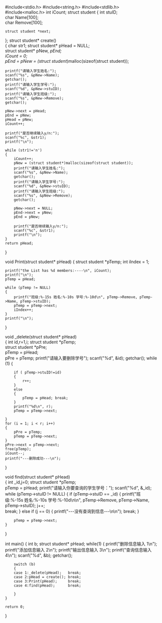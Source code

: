 #include<stdio.h>
#include<string.h>
#include<stdlib.h>
#include<malloc.h>
int iCount;
struct student
{
	int stuID;                    
	char Name[100];               
	char Remove[100];               

	struct student *next;           
};
struct student* create()           
{
	char str1;
	struct student* pHead = NULL;  
	struct student* pNew, *pEnd;   
	iCount = 0;                    
	pEnd = pNew = (struct student*)malloc(sizeof(struct student));

	printf("请输入学生姓名:");      
	scanf("%s", &pNew->Name);
	getchar();
	printf("请输入学生学号:");
	scanf("%d", &pNew->stuID);
	printf("请输入学生班级:");
	scanf("%s", &pNew->Remove);
	getchar();

	pNew->next = pHead;
	pEnd = pNew;
	pHead = pNew;
	iCount++;

	printf("是否继续输入y/n:");
	scanf("%c", &str1);
	printf("\n");

	while (str1!='n')
	{
		iCount++;                       
		pNew = (struct student*)malloc(sizeof(struct student));
		printf("请输入学生姓名:");      
		scanf("%s", &pNew->Name);
		getchar();
		printf("请输入学生学号:");
		scanf("%d", &pNew->stuID);
		printf("请输入学生班级:");
		scanf("%s", &pNew->Remove);
		getchar();

		pNew->next = NULL;
		pEnd->next = pNew;
		pEnd = pNew;

		printf("是否继续输入y/n:");
		scanf("%c", &str1);
		printf("\n");
	}
	return pHead;
}


void Print(struct student* pHead) 
{
	struct student *pTemp;
	int iIndex = 1;

	printf("the List has %d members:----\n", iCount);
	printf("\n");
	pTemp = pHead;

	while (pTemp != NULL)
	{
		printf("班级:%-15s 姓名:%-10s 学号:%-10d\n", pTemp->Remove, pTemp->Name, pTemp->stuID);
		pTemp = pTemp->next;
		iIndex++;
	}
	printf("\n");

}

void _delete(struct student* pHead)     
{
	int id,r=1,i;
	struct student *pTemp;           
	struct student *pPre;            
	pTemp = pHead;                  
	pPre = pTemp;
	printf("请输入要删除学号");
	scanf("%d", &id);
	getchar();
	while (1)
	{
		
		if ( pTemp->stuID!=id)
		{
			r++;
		}
		else
		{
			pTemp = pHead; break;
		}
		printf("%d\n", r);
		pTemp = pTemp->next;
		
	}
	for (i = 1; i < r; i++)
	{
		pPre = pTemp;
		pTemp = pTemp->next;
	}
	pPre->next = pTemp->next;
	free(pTemp);
	iCount--;
	printf("---删除成功---\n");
}

void find(struct student* pHead)    
{
	int _id,j=0;
	struct student *pTemp;           
	pTemp = pHead;
	printf("请输入你要查询的学生学号：");
	scanf("%d", &_id);
	while (pTemp->stuID != NULL)
	{
		if (pTemp->stuID == _id)
		{
			printf("班级:%-15s 姓名:%-10s 学号:%-10d\n\n", pTemp->Remove, pTemp->Name, pTemp->stuID);
			j++;  
			break;
		}
		else if (j == 0)
		{
			printf("---没有查询到信息---\n\n"); break;
		}
		
		pTemp = pTemp->next;
	}
	


}

int main()
{
	int b;
	struct student* pHead;
	while(1)
	{
		printf("删除信息输入 1\n");
		printf("添加信息输入 2\n");
		printf("输出信息输入 3\n");
		printf("查询信息输入 4\n");
		scanf("%d", &b);
		getchar();

		switch (b)
		{
		case 1:_delete(pHead);   break;     
		case 2:pHead = create(); break;     
		case 3:Print(pHead);     break;    
		case 4:find(pHead);      break;     

		}
	}
	
	return 0;
}
